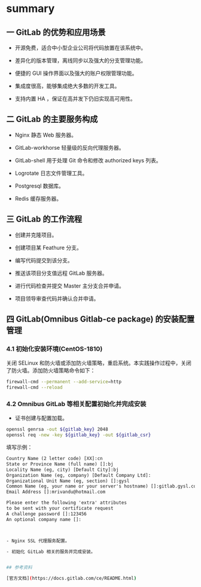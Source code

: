 # summary

## 一 GitLab 的优势和应用场景

- 开源免费，适合中小型企业公司将代码放置在该系统中。

- 差异化的版本管理，离线同步以及强大的分支管理功能。

- 便捷的 GUI 操作界面以及强大的账户权限管理功能。

- 集成度很高，能够集成绝大多数的开发工具。

- 支持内置 HA ，保证在高并发下仍旧实现高可用性。

## 二 GitLab 的主要服务构成

- Nginx 静态 Web 服务器。

- GitLab-workhorse 轻量级的反向代理服务器。

- GitLab-shell 用于处理 Git 命令和修改 authorized keys 列表。

- Logrotate 日志文件管理工具。

- Postgresql 数据库。

- Redis 缓存服务器。

## 三 GitLab 的工作流程

- 创建并克隆项目。

- 创建项目某 Feathure 分支。

- 编写代码提交到该分支。

- 推送该项目分支值远程 GitLab 服务器。

- 进行代码检查并提交 Master 主分支合并申请。

- 项目领导审查代码并确认合并申请。

## 四 GitLab(Omnibus Gitlab-ce package) 的安装配置管理

### 4.1 初始化安装环境(CentOS-1810)

关闭 SELinux 和防火墙或添加防火墙策略，重启系统。本实践操作过程中，关闭了防火墙。添加防火墙策略命令如下：

```bash
firewall-cmd --permanent --add-service=http
firewall-cmd --reload
```

### 4.2 Omnibus GitLab 等相关配置初始化并完成安装

- 证书创建与配置加载。

```bash
openssl genrsa -out ${gitlab_key} 2048
openssl req -new -key ${gitlab_key} -out ${gitlab_csr}
```

填写示例：

```txt
Country Name (2 letter code) [XX]:cn
State or Province Name (full name) []:bj
Locality Name (eg, city) [Default City]:bj
Organization Name (eg, company) [Default Company Ltd]:
Organizational Unit Name (eg, section) []:gysl
Common Name (eg, your name or your server's hostname) []:gitlab.gysl.com
Email Address []:mrivandu@hotmail.com

Please enter the following 'extra' attributes
to be sent with your certificate request
A challenge password []:123456
An optional company name []:
```

```bash


- Nginx SSL 代理服务配置。

- 初始化 GitLab 相关的服务并完成安装。


## 参考资料

[官方文档](https://docs.gitlab.com/ce/README.html)